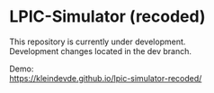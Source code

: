 # LPIC-Simulator (recoded)

This repository is currently under development.  
Development changes located in the dev branch.

Demo:  
https://kleindevde.github.io/lpic-simulator-recoded/
